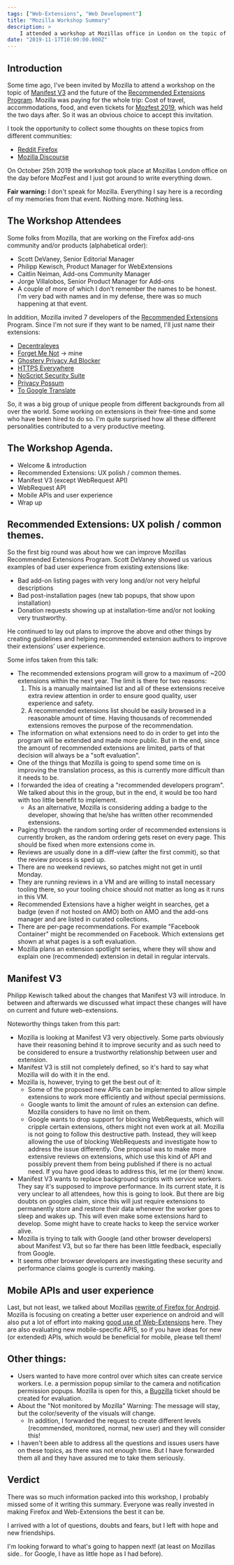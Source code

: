 ```yaml
---
tags: ["Web-Extensions", "Web Development"]
title: "Mozilla Workshop Summary"
description: >
    I attended a workshop at Mozillas office in London on the topic of Manifest V3 and the future of the Recommended Extensions Program.
date: "2019-11-17T10:00:00.000Z"
---
```


## Introduction

Some time ago, I've been invited by Mozilla to attend a workshop on the topic of [Manifest V3](https://www.androidpolice.com/wp-content/uploads/2019/02/Manifest-V3.pdf) and the future of the [Recommended Extensions Program](https://support.mozilla.org/en-US/kb/recommended-extensions-program). Mozilla was paying for the whole trip: Cost of travel, accommodations, food, and even tickets for [Mozfest 2019](https://www.mozillafestival.org/), which was held the two days after. So it was an obvious choice to accept this invitation.

I took the opportunity to collect some thoughts on these topics from different communities:

-   [Reddit Firefox](https://www.reddit.com/r/firefox/comments/d9hos9/collecting_your_thoughts_about_manivest_v3_and/)
-   [Mozilla Discourse](https://discourse.mozilla.org/t/collecting-your-thoughts-about-manivest-v3-and-the-recommended-extensions-program/45846)

On October 25th 2019 the workshop took place at Mozillas London office on the day before MozFest and I just got around to write everything down.

**Fair warning:** I don't speak for Mozilla. Everything I say here is a recording of my memories from that event. Nothing more. Nothing less.

## The Workshop Attendees

Some folks from Mozilla, that are working on the Firefox add-ons community and/or products (alphabetical order):

-   Scott DeVaney, Senior Editorial Manager
-   Philipp Kewisch, Product Manager for WebExtensions
-   Caitlin Neiman, Add-ons Community Manager
-   Jorge Villalobos, Senior Product Manager for Add-ons
-   A couple of more of which I don't remember the names to be honest.\
    I'm very bad with names and in my defense, there was so much happening at that event.

In addition, Mozilla invited 7 developers of the [Recommended Extensions](https://addons.mozilla.org/firefox/search/?recommended=true&sort=random&type=extension) Program. Since I'm not sure if they want to be named, I'll just name their extensions:

-   [Decentraleyes](https://addons.mozilla.org/firefox/addon/decentraleyes/)
-   [Forget Me Not](https://addons.mozilla.org/firefox/addon/forget_me_not/) -> mine
-   [Ghostery Privacy Ad Blocker](https://addons.mozilla.org/firefox/addon/ghostery/)
-   [HTTPS Everywhere](https://addons.mozilla.org/firefox/addon/https-everywhere/)
-   [NoScript Security Suite](https://addons.mozilla.org/firefox/addon/noscript/)
-   [Privacy Possum](https://addons.mozilla.org/firefox/addon/privacy-possum/)
-   [To Google Translate](https://addons.mozilla.org/firefox/addon/to-google-translate/)

So, it was a big group of unique people from different backgrounds from all over the world.
Some working on extensions in their free-time and some who have been hired to do so.
I'm quite surprised how all these different personalities contributed to a very productive meeting.

## The Workshop Agenda.

-   Welcome & introduction
-   Recommended Extensions: UX polish / common themes.
-   Manifest V3 (except WebRequest API)
-   WebRequest API
-   Mobile APIs and user experience
-   Wrap up

## Recommended Extensions: UX polish / common themes.

So the first big round was about how we can improve Mozillas Recommended Extensions Program.
Scott DeVaney showed us various examples of bad user experience from existing extensions like:

-   Bad add-on listing pages with very long and/or not very helpful descriptions
-   Bad post-installation pages (new tab popups, that show upon installation)
-   Donation requests showing up at installation-time and/or not looking very trustworthy.

He continued to lay out plans to improve the above and other things by creating guidelines and helping recommended extension authors to improve their extensions' user experience.

Some infos taken from this talk:

-   The recommended extensions program will grow to a maximum of ~200 extensions within the next year. The limit is there for two reasons:
    1. This is a manually maintained list and all of these extensions receive extra review attention in order to ensure good quality, user experience and safety.
    2. A recommended extensions list should be easily browsed in a reasonable amount of time. Having thousands of recommended extensions removes the purpose of the recommendation.
-   The information on what extensions need to do in order to get into the program will be extended and made more public.
    But in the end, since the amount of recommended extensions are limited, parts of that decision will always be a "soft evaluation".
-   One of the things that Mozilla is going to spend some time on is improving the translation process, as this is currently more difficult than it needs to be.
-   I forwarded the idea of creating a "recommended developers program". We talked about this in the group, but in the end, it would be too hard with too little benefit to implement.
    -   As an alternative, Mozilla is considering adding a badge to the developer, showing that he/she has written other recommended extensions.
-   Paging through the random sorting order of recommended extensions is currently broken, as the random ordering gets reset on every page. This should be fixed when more extensions come in.
-   Reviews are usually done in a diff-view (after the first commit), so that the review process is sped up.
-   There are no weekend reviews, so patches might not get in until Monday.
-   They are running reviews in a VM and are willing to install necessary tooling there, so your tooling choice should not matter as long as it runs in this VM.
-   Recommended Extensions have a higher weight in searches, get a badge (even if not hosted on AMO) both on AMO and the add-ons manager and are listed in curated collections.
-   There are per-page recommendations. For example "Facebook Container" might be recommended on Facebook. Which extensions get shown at what pages is a soft evaluation.
-   Mozilla plans an extension spotlight series, where they will show and explain one (recommended) extension in detail in regular intervals.

## Manifest V3

Philipp Kewisch talked about the changes that Manifest V3 will introduce. In between and afterwards we discussed what impact these changes will have on current and future web-extensions.

Noteworthy things taken from this part:

-   Mozilla is looking at Manifest V3 very objectively. Some parts obviously have their reasoning behind it to improve security and as such need to be considered to ensure a trustworthy relationship between user and extension.
-   Manifest V3 is still not completely defined, so it's hard to say what Mozilla will do with it in the end.
-   Mozilla is, however, trying to get the best out of it:
    -   Some of the proposed new APIs can be implemented to allow simple extensions to work more efficiently and without special permissions.
    -   Google wants to limit the amount of rules an extension can define. Mozilla considers to have no limit on them.
    -   Google wants to drop support for blocking WebRequests, which will cripple certain extensions, others might not even work at all. Mozilla is not going to follow this destructive path.
        Instead, they will keep allowing the use of blocking WebRequests and investigate how to address the issue differently. One proposal was to make more extensive reviews on extensions, which use this kind of API and possibly prevent them from being published if there is no actual need. If you have good ideas to address this, let me (or them) know.
-   Manifest V3 wants to replace background scripts with service workers. They say it's supposed to improve performance.
    In its current state, it is very unclear to all attendees, how this is going to look. But there are big doubts on googles claim, since this will just require extensions to permanently store and restore their data whenever the worker goes to sleep and wakes up. This will even make some extensions hard to develop. Some might have to create hacks to keep the service worker alive.
-   Mozilla is trying to talk with Google (and other browser developers) about Manifest V3, but so far there has been little feedback, especially from Google.
-   It seems other browser developers are investigating these security and performance claims google is currently making.

## Mobile APIs and user experience

Last, but not least, we talked about Mozillas [rewrite of Firefox for Android](https://blog.mozilla.org/futurereleases/2019/06/27/reinventing-firefox-for-android-a-preview/).
Mozilla is focusing on creating a better user experience on android and will also put a lot of effort into making [good use of Web-Extensions](https://blog.mozilla.org/addons/2019/10/23/fx-preview-geckoview-add-ons-support/) here.
They are also evaluating new mobile-specific APIS, so if you have ideas for new (or extended) APIs, which would be beneficial for mobile, please tell them!

## Other things:

-   Users wanted to have more control over which sites can create service workers. I.e. a permission popup similar to the camera and notification permission popups.
    Mozilla is open for this, a [Bugzilla](https://bugzilla.mozilla.org/) ticket should be created for evaluation.
-   About the "Not monitored by Mozilla" Warning: The message will stay, but the color/severity of the visuals will change.
    -   In addition, I forwarded the request to create different levels (recommended, monitored, normal, new user) and they will consider this!
-   I haven't been able to address all the questions and issues users have on these topics, as there was not enough time. But I have forwarded them all and they have assured me to take them seriously.

## Verdict

There was so much information packed into this workshop, I probably missed some of it writing this summary. Everyone was really invested in making Firefox and Web-Extensions the best it can be.

I arrived with a lot of questions, doubts and fears, but I left with hope and new friendships.

I'm looking forward to what's going to happen next! (at least on Mozillas side.. for Google, I have as little hope as I had before).
